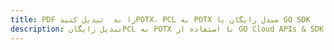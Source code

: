 ---title: PDF را به  تبدیل کنیدPOTX، PCL به POTX مبدل رایگان یا GO SDKdescription: تبدیل رایگانPCL به POTX با استفاده از GO Cloud APIs & SDK همچنین اسناد PDF را در Cloud ایجاد، ویرایش و رندر کنید.---